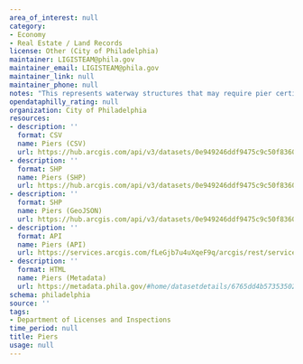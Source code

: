 ```yaml
---
area_of_interest: null
category:
- Economy
- Real Estate / Land Records
license: Other (City of Philadelphia)
maintainer: LIGISTEAM@phila.gov
maintainer_email: LIGISTEAM@phila.gov
maintainer_link: null
maintainer_phone: null
notes: "This represents waterway structures that may require pier certifications."
opendataphilly_rating: null
organization: City of Philadelphia
resources:
- description: ''
  format: CSV
  name: Piers (CSV)
  url: https://hub.arcgis.com/api/v3/datasets/0e949246ddf9475c9c50f836022482c4_0/downloads/data?format=csv&spatialRefId=3857&where=1%3D1
- description: ''
  format: SHP
  name: Piers (SHP)
  url: https://hub.arcgis.com/api/v3/datasets/0e949246ddf9475c9c50f836022482c4_0/downloads/data?format=shp&spatialRefId=3857&where=1%3D1
- description: ''
  format: SHP
  name: Piers (GeoJSON)
  url: https://hub.arcgis.com/api/v3/datasets/0e949246ddf9475c9c50f836022482c4_0/downloads/data?format=geojson&spatialRefId=4326&where=1%3D1
- description: ''
  format: API
  name: Piers (API)
  url: https://services.arcgis.com/fLeGjb7u4uXqeF9q/arcgis/rest/services/piers/FeatureServer/0/query?outFields=*&where=1%3D1
- description: ''
  format: HTML
  name: Piers (Metadata)
  url: https://metadata.phila.gov/#home/datasetdetails/6765dd4b57353502cad20b98/representationdetails/6765dd4b57353502cad20ba7/
schema: philadelphia
source: ''
tags:
- Department of Licenses and Inspections
time_period: null
title: Piers
usage: null
---
```

